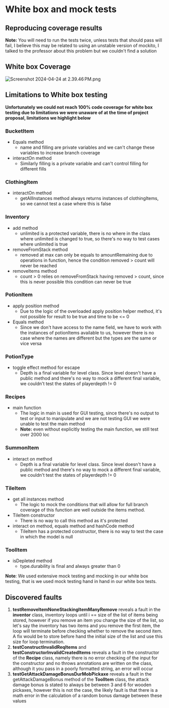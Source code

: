 # White box and mock tests

## Reproducing coverage results

**Note:** You will need to run the tests twice, unless tests that should pass will fail, I believe this may be related to using an unstable version of mockito, I talked to the professor about this problem but we couldn't find a solution

## White box Coverage
![Screenshot 2024-04-24 at 2.39.46 PM.png](..%2F..%2F..%2F..%2F..%2F..%2F..%2Fvar%2Ffolders%2Fsx%2F352rtltn5kx8dytr_5zgzfg00000gn%2FT%2FTemporaryItems%2FNSIRD_screencaptureui_KHdRqK%2FScreenshot%202024-04-24%20at%202.39.46%E2%80%AFPM.png)

## Limitations to White box testing

**Unfortunately we could not reach 100% code coverage for white box testing due to limitations we were unaware of at the time of project proposal, limitations we highlight below**

### BucketItem
- Equals method
  - name and filling are private variables and we can't change these variables to increase branch coverage
- interactOn method
  - Similarly filling is a private variable and can't control filling for different fills

### ClothingItem
- interactOn method
  - getAllInstances method always returns instances of clothingItems, so we cannot test a case where this is false

### Inventory
- add method
  - unlimited is a protected variable, there is no where in the class where unlimited is changed to true, so there's no way to test cases where unlimited is true
- removeFromStack method
  - removed at max can only be equals to amountRemaining due to operations in function, hence the condition removed > count will never be reached
- removeItems method
  - count > 0 relies on removeFromStack having removed > count, since this is never possible this condition can never be true

### PotionItem
- apply position method
  - Due to the logic of the overloaded apply position helper method, it's not possible for result to be true and time to be <= 0
- Equals method
  - Since we don't have access to the name field, we have to work with the instances of potionItems available to us, however there is no case where the names are different but the types are the same or vice versa

### PotionType
- toggle effect method for escape
  - Depth is a final variable for level class. Since level doesn't have a public method and there's no way to mock a different final variable, we couldn't test the states of playerdepth != 0

### Recipes
- main function
  - The logic in main is used for GUI testing, since there's no output to test or input to manipulate and we are not testing GUI we were unable to test the main method
  - **Note:** even without explicitly testing the main function, we still test over 2000 loc

### SummonItem
- interact on method
  - Depth is a final variable for level class. Since level doesn't have a public method and there's no way to mock a different final variable, we couldn't test the states of playerdepth != 0

### TileItem
- get all instances method
  - The logic to mock the conditions that will allow for full branch coverage of this function are well outside the items method.
- TileItem constructor
  - There is no way to call this method as it's protected
- interact on method, equals method and hashCode method
  - TileItem has a protected constructor, there is no way to test the case in which the model is null

### ToolItem
- isDepleted method
  - type.durability is final and always greater than 0

**Note**: We used extensive mock testing and mocking in our white box testing, that is we used mock testing hand in hand in our white box tests.

## Discovered faults
1. **testRemoveItemNoneStackingItemManyRemove** reveals a fault in the **inventor** class, inventory loops until i == size of the list of items being stored, however if you remove an item you change the size of the list, so let's say the inventory has two items and you remove the first item, the loop will terminate before checking whether to remove the second item. A fix would be to store before hand the initial size of the list and use this size for loop termination.
2. **testConstructInvalidReqItems** and **testConstructorInvalidCreatedItems** reveals a fault in the constructor of the **Recipe** class, namely there is no error checking of the input for the constructor and no throws annotations are written on the class, although it you pass in a poorly formatted string, an error will occur
3. **testGetAttackDamageBonusDurMobPickaxe** reveals a fault in the getAttackDamageBonus method of the **ToolItem** class, the attack damage bonus is stated to always be between 3 and 6 for wooden pickaxes, however this is not the case, the likely fault is that there is a math error in the calculation of a random bonus damage between these values

